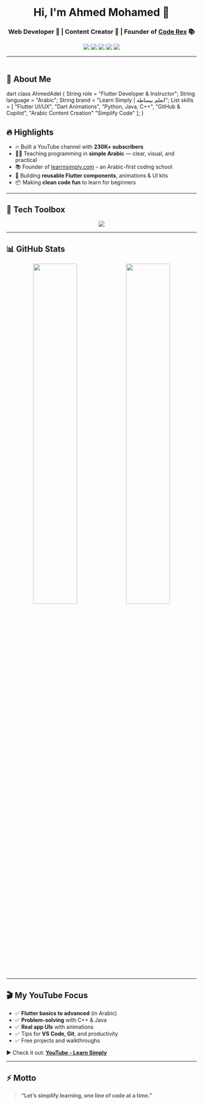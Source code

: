 
<h1 align="center">Hi, I'm Ahmed Mohamed 👋</h1>
<h3 align="center">Web Developer 🧠 | Content Creator 🎥 | Founder of <a href="[https://learrnsimply.com](https://youtube.com/@ahmedmohamedcoderex?si=YFG3D4hmg-9VdLbK)" target="_blank">Code Rex</a> 📚</h3>

<p align="center">
  <a href="[https://instagram.com/ahmed.aaddel](https://www.instagram.com/_ahm3da?igsh=amdpMGR5cXRjdzlz
)"><img src="https://img.shields.io/badge/@ahmed.mohamed-E4405F?style=for-the-badge&logo=instagram&logoColor=white" /></a>
  <a href="https://linkedin.com/in/ahmed-adel-11bba6177"><img src="https://img.shields.io/badge/Ahmed%20Mohamed-0077B5?style=for-the-badge&logo=linkedin&logoColor=white" /></a>
  <a href="[https://www.youtube.com/@Learn_Simply/videos/](https://youtube.com/@ahmedmohamedcoderex?si=YFG3D4hmg-9VdLbK)?sub_confirmation=1"><img src="https://img.shields.io/badge/YouTube-Code_Rex-FF0000?style=for-the-badge&logo=youtube&logoColor=white" /></a>
  <a href="[https://facebook.com/ahmed.learnsimply](https://www.facebook.com/share/16PmrXtBMY/)"><img src="https://img.shields.io/badge/Facebook-1877F2?style=for-the-badge&logo=facebook&logoColor=white" /></a>
  <a href="https://learrnsimply.com"><img src="https://img.shields.io/badge/Website-coderex.com-blueviolet?style=for-the-badge&logo=google-chrome&logoColor=white" /></a>
</p>

---

<img src="https://media.giphy.com/media/3o7abKhOpu0NwenH3O/giphy.gif" width="100%" height="3px" />

## 🚀 About Me

dart
class AhmedAdel {
  String role = "Flutter Developer & Instructor";
  String language = "Arabic";
  String brand = "Learn Simply | اتعلم ببساطة";
  List<String> skills = [
    "Flutter UI/UX",
    "Dart Animations",
    "Python, Java, C++",
    "GitHub & Copilot",
    "Arabic Content Creation"
    "Simplify Code"
  ];
}

## 🔥 Highlights

- 🔥 Built a YouTube channel with **230K+ subscribers**
- 👨‍🏫 Teaching programming in **simple Arabic** — clear, visual, and practical
- 📚 Founder of [learrnsimply.com](https://learrnsimply.com) – an Arabic-first coding school
- 🧩 Building **reusable Flutter components**, animations & UI kits
- 📦 Making **clean code fun** to learn for beginners

---

## 🧰 Tech Toolbox

<p align="center">
  <img src="https://skillicons.dev/icons?i=flutter,dart,cpp,java,python,vscode,github,figma,git,bash" />
</p>

---

## 📊 GitHub Stats

<p align="center">
  <img src="https://github-readme-stats.vercel.app/api?username=ahmedlearnSimply&show_icons=true&theme=tokyonight&hide_border=true&border_radius=10" width="48%" />
  <img src="https://github-readme-streak-stats.herokuapp.com/?user=ahmedlearnSimply&theme=tokyonight&hide_border=true&border_radius=10" width="48%" />
</p>

---

## 🎬 My YouTube Focus

- ✅ **Flutter basics to advanced** (in Arabic)
- ✅ **Problem-solving** with C++ & Java
- ✅ **Real app UIs** with animations
- ✅ Tips for **VS Code, Git**, and productivity
- ✅ Free projects and walkthroughs

▶️ Check it out: [**YouTube - Learn Simply**](https://www.youtube.com/@Learn_Simply/videos/?sub_confirmation=1)

---



## ⚡️ Motto

> **“Let’s simplify learning, one line of code at a time.”**
